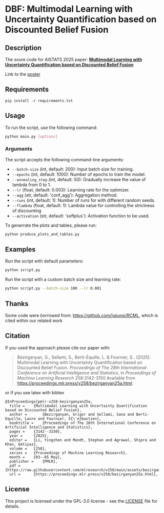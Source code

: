 # DBF: Multimodal Learning with Uncertainty Quantification based on Discounted Belief Fusion
## Description

The soure code for AISTATS 2025 paper: **[Multimodal Learning with Uncertainty Quantification based on Discounted Belief Fusion](https://proceedings.mlr.press/v258/bezirganyan25a.html)**

Link to the [poster](https://github.com/bezirganyan/DBF_uncertainty/blob/a8468e2fb610aa5594ccfe5aa488e02f7199a354/DBF_AIStats_2025_Poster.pdf)

## Requirements

```
pip install -r requirements.txt
```

## Usage

To run the script, use the following command:

```sh
python main.py [options]
```

### Arguments

The script accepts the following command-line arguments:

- `--batch-size` (int, default: 200): Input batch size for training.
- `--epochs` (int, default: 1000): Number of epochs to train the model.
- `--annealing_step` (int, default: 50): Gradually increase the value of lambda from 0 to 1.
- `--lr` (float, default: 0.003): Learning rate for the optimizer.
- `--agg` (str, default: 'conf_agg'): Aggregation method.
- `--runs` (int, default: 1): Number of runs for with different random seeds.  
- `--flambda` (float, default: 1): Lambda value for controlling the strictness of discounting
- `--activation` (str, default: 'softplus'): Activation function to be used.

To generrate the plots and tables, please run:
```sh
python produce_plots_and_tables.py
```

## Examples

Run the script with default parameters:

```sh
python script.py
```

Run the script with a custom batch size and learning rate:

```sh
python script.py --batch-size 100 --lr 0.001
```

## Thanks
Some code were borrowed from: https://github.com/jiajunsi/RCML, which is cited within our related work

## Citation
If you used the approach please cite our paper with:

> Bezirganyan, G., Sellami, S., Berti-Équille, L. &amp; Fournier, S.. (2025). Multimodal Learning with Uncertainty Quantification based on Discounted Belief Fusion. <i>Proceedings of The 28th International Conference on Artificial Intelligence and Statistics</i>, in <i>Proceedings of Machine Learning Research</i> 258:3142-3150 Available from https://proceedings.mlr.press/v258/bezirganyan25a.html.

or if you use latex with bibtex
```
@InProceedings{pmlr-v258-bezirganyan25a,
  title = 	 {Multimodal Learning with Uncertainty Quantification based on Discounted Belief Fusion},
  author =       {Bezirganyan, Grigor and Sellami, Sana and Berti-Equille, Laure and Fournier, S{\'e}bastien},
  booktitle = 	 {Proceedings of The 28th International Conference on Artificial Intelligence and Statistics},
  pages = 	 {3142--3150},
  year = 	 {2025},
  editor = 	 {Li, Yingzhen and Mandt, Stephan and Agrawal, Shipra and Khan, Emtiyaz},
  volume = 	 {258},
  series = 	 {Proceedings of Machine Learning Research},
  month = 	 {03--05 May},
  publisher =    {PMLR},
  pdf = 	 {https://raw.githubusercontent.com/mlresearch/v258/main/assets/bezirganyan25a/bezirganyan25a.pdf},
  url = 	 {https://proceedings.mlr.press/v258/bezirganyan25a.html},
```

## License

This project is licensed under the GPL-3.0 license - see the [LICENSE](LICENSE) file for details.
